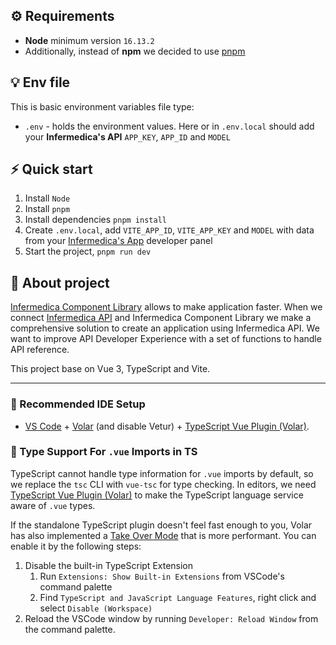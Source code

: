 ## ⚙️ Requirements
- **Node** minimum version `16.13.2`
- Additionally, instead of **npm** we decided to use [pnpm](https://pnpm.io/)

## 💡 Env file
This is basic environment variables file type:
   - `.env` -  holds the environment values. Here or in `.env.local` should add your **Infermedica's API** `APP_KEY`, `APP_ID` and `MODEL`
## ⚡️ Quick start
1. Install `Node`
2. Install `pnpm`
3. Install dependencies `pnpm install`
4. Create `.env.local`, add `VITE_APP_ID`, `VITE_APP_KEY` and `MODEL` with data from your [Infermedica's App](https://developer.infermedica.com/) developer panel
5. Start the project, `pnpm run dev`


## 📂 About project
[Infermedica Component Library](https://github.com/infermedica/component-library) allows to make application faster. When we connect [Infermedica API](https://developer.infermedica.com/) and Infermedica Component Library we make a comprehensive solution to create an application using Infermedica API. We want to improve API Developer Experience with a set of functions to handle API reference.

This project base on Vue 3, TypeScript and Vite.

---

### 🤖 Recommended IDE Setup

- [VS Code](https://code.visualstudio.com/) + [Volar](https://marketplace.visualstudio.com/items?itemName=Vue.volar) (and disable Vetur) + [TypeScript Vue Plugin (Volar)](https://marketplace.visualstudio.com/items?itemName=Vue.vscode-typescript-vue-plugin).

### 📎 Type Support For `.vue` Imports in TS

TypeScript cannot handle type information for `.vue` imports by default, so we replace the `tsc` CLI with `vue-tsc` for type checking. In editors, we need [TypeScript Vue Plugin (Volar)](https://marketplace.visualstudio.com/items?itemName=Vue.vscode-typescript-vue-plugin) to make the TypeScript language service aware of `.vue` types.

If the standalone TypeScript plugin doesn't feel fast enough to you, Volar has also implemented a [Take Over Mode](https://github.com/johnsoncodehk/volar/discussions/471#discussioncomment-1361669) that is more performant. You can enable it by the following steps:

1. Disable the built-in TypeScript Extension
   1. Run `Extensions: Show Built-in Extensions` from VSCode's command palette
   2. Find `TypeScript and JavaScript Language Features`, right click and select `Disable (Workspace)`
2. Reload the VSCode window by running `Developer: Reload Window` from the command palette.
